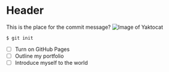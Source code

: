 # Header

This is the place for the commit message?
![Image of Yaktocat](https://octodex.github.com/images/yaktocat.png)

```
$ git init
```

- [ ] Turn on GitHub Pages
- [ ] Outline my portfolio
- [ ] Introduce myself to the world
